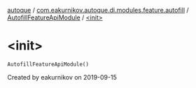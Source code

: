 [autoque](../../index.md) / [com.eakurnikov.autoque.di.modules.feature.autofill](../index.md) / [AutofillFeatureApiModule](index.md) / [&lt;init&gt;](./-init-.md)

# &lt;init&gt;

`AutofillFeatureApiModule()`

Created by eakurnikov on 2019-09-15

